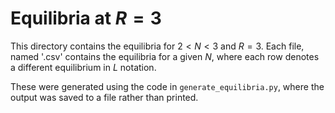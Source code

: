 
# Equilibria at $R = 3$

This directory contains the equilibria for $2 < N < 3$ and $R = 3$. Each file, named '<N>.csv' contains the equilibria for a given $N$, where each row denotes a different equilibrium in $L$ notation.

These were generated using the code in `generate_equilibria.py`, where the output was saved to a file rather than printed.
        